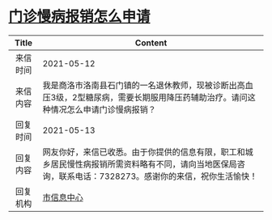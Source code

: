 # <a href="http://www.shangluo.gov.cn/zmhd/ldxxxx.jsp?urltype=leadermail.LeaderMailContentUrl&wbtreeid=1112&leadermailid=7232">门诊慢病报销怎么申请</a>
| Title |                                     Content                                      |
|:-----:|----------------------------------------------------------------------------------|
| 来信时间  | 2021-05-12                                                                       |
| 来信内容  | 我是商洛市洛南县石门镇的一名退休教师，现被诊断出高血压3级，2型糖尿病，需要长期服用降压药辅助治疗。请问这种情况怎么申请门诊慢病报销？              |
| 回复时间  | 2021-05-13                                                                       |
| 回复内容  | 网友你好，来信已收悉。由于你提供的信息有限，职工和城乡居民慢性病报销所需资料略有不同，请向当地医保局咨询，联系电话：7328273。感谢你的来信，祝你生活愉快！ |
| 回复机构  | <a href="../../categories/agencies/市信息中心.md">市信息中心</a>                           |